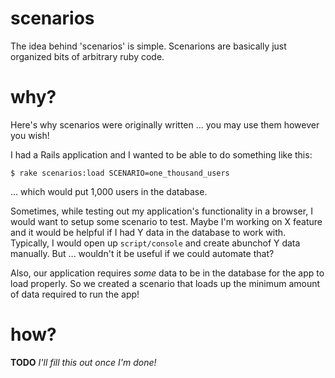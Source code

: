 scenarios
=========

The idea behind 'scenarios' is simple.  Scenarions are basically just organized bits of arbitrary ruby code.

why?
====

Here's why scenarios were originally written ... you may use them however you wish!

I had a Rails application and I wanted to be able to do something like this:

    $ rake scenarios:load SCENARIO=one_thousand_users

... which would put 1,000 users in the database.

Sometimes, while testing out my application's functionality in a browser, I would 
want to setup some scenario to test.  Maybe I'm working on X feature and it would 
be helpful if I had Y data in the database to work with.  Typically, I would 
open up `script/console` and create abunchof Y data manually.  But ... wouldn't it 
be useful if we could automate that?

Also, our application requires *some* data to be in the database for the app to 
load properly.  So we created a scenario that loads up the minimum amount of 
data required to run the app!

how?
====

**TODO** _I'll fill this out once I'm done!_
